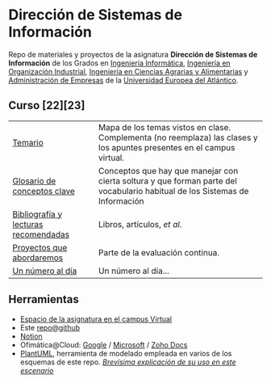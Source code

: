 # Dirección de Sistemas de Información

Repo de materiales y proyectos de la asignatura **Dirección de Sistemas de Información** de los Grados en [Ingeniería Informática](https://www.uneatlantico.es/escuela-politecnica-superior/estudios-grado-oficial-en-ingenieria-informatica), [Ingeniería en Organización Industrial](https://www.uneatlantico.es/escuela-politecnica-superior/estudios-grado-oficial-en-ingenieria-de-organizacion-industrial), [Ingeniería en Ciencias Agrarias y Alimentarias](https://www.uneatlantico.es/escuela-politecnica-superior/estudios-grado-oficial-en-ingenieria-de-las-industrias-agrarias-y-alimentarias) y [Administración de Empresas](https://www.uneatlantico.es/facultad-de-ciencias-sociales-y-humanidades/estudios-grado-oficial-en-administracion-y-direccion-de-empresas) de la [Universidad Europea del Atlántico](https://www.uneatlantico.es). 

## Curso [22][23]

|||
-|-
|[Temario](./temario/README.md)|Mapa de los temas vistos en clase. Complementa (no reemplaza) las clases y los apuntes presentes en el campus virtual.|
[Glosario de conceptos clave](./temario/glosario.md)|Conceptos que hay que manejar con cierta soltura y que forman parte del vocabulario habitual de los Sistemas de Información
[Bibliografía y lecturas recomendadas](./temario/lecturasBibliografia.md)|Libros, artículos, *et al*.
[Proyectos que abordaremos](docs/proyectos.md)|Parte de la evaluación continua.
[Un número al día](docs/unNumeroAlDia.md)|Un número al día...

## Herramientas

* [Espacio de la asignatura en el campus Virtual](https://campus.uneatlantico.es/course/view.php?id=2314)
* Este [repo@github](https://github.com/mmasias)
* [Notion](https://www.notion.so)
* Ofimática@Cloud: [Google](https://drive.google.com/) / [Microsoft](https://www.office.com/?auth=1) / [Zoho Docs](https://workdrive.zoho.eu/home)
* [PlantUML](https://www.plantuml.com/plantuml/uml/SyfFKj2rKt3CoKnELR1Io4ZDoSa70000), herramienta de modelado empleada en varios de los esquemas de este repo. *[Brevísima explicación de su uso en este escenario](/docs/plantUMLHowTo.md)*
